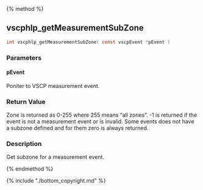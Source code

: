 
{% method %}
## vscphlp_getMeasurementSubZone

```c
int vscphlp_getMeasurementSubZone( const vscpEvent *pEvent )
```

### Parameters

#### pEvent
Poniter to VSCP measurement event.

### Return Value
Zone is returned as 0-255 where 255 means “all zones”. -1 is returned if the event is not a measurement event or is invalid. Some events does not have a subzone defined and for them zero is always returned. 

### Description
Get subzone for a measurement event. 


{% endmethod %}

{% include "./bottom_copyright.md" %}